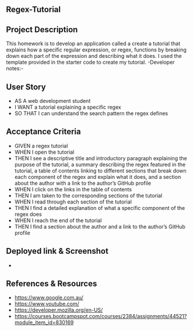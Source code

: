  Regex-Tutorial
- 

**Project Description**
-
This homework is to develop an application called a create a tutorial that explains how a specific regular expression, or regex, functions by breaking down each part of the expression and describing what it does. I used the template provided in the starter code to create my tutorial.
-Developer notes:- 
 
**User Story**
-
- AS A web development student
- I WANT a tutorial explaining a specific regex
- SO THAT I can understand the search pattern the regex defines
  
**Acceptance Criteria**
-
- GIVEN a regex tutorial
- WHEN I open the tutorial
- THEN I see a descriptive title and introductory paragraph explaining the purpose of the tutorial, a summary describing the regex featured in the tutorial, a table of contents linking to different sections that break down each component of the regex and explain what it does, and a section about the author with a link to the author’s GitHub profile
- WHEN I click on the links in the table of contents
- THEN I am taken to the corresponding sections of the tutorial
- WHEN I read through each section of the tutorial
- THEN I find a detailed explanation of what a specific component of the regex does
- WHEN I reach the end of the tutorial
- THEN I find a section about the author and a link to the author’s GitHub profile
  
**Deployed link & Screenshot**
-
- 

**References & Resources**
-
- https://www.google.com.au/
- https://www.youtube.com/
- https://developer.mozilla.org/en-US/
- https://courses.bootcampspot.com/courses/2384/assignments/44521?module_item_id=830169
